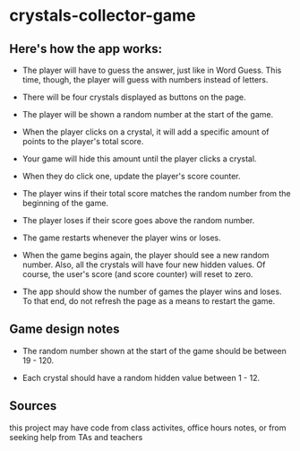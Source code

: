 # crystals-collector-game

## Here's how the app works:

* The player will have to guess the answer, just like in Word Guess. This time, though, the player will guess with numbers instead of letters. 

* There will be four crystals displayed as buttons on the page.

* The player will be shown a random number at the start of the game.

* When the player clicks on a crystal, it will add a specific amount of points to the player's total score. 

* Your game will hide this amount until the player clicks a crystal.

* When they do click one, update the player's score counter.

* The player wins if their total score matches the random number from the beginning of the game.

* The player loses if their score goes above the random number.

* The game restarts whenever the player wins or loses.

* When the game begins again, the player should see a new random number. Also, all the crystals will have four new hidden values. Of course, the user's score (and score counter) will reset to zero.

* The app should show the number of games the player wins and loses. To that end, do not refresh the page as a means to restart the game.

## Game design notes

* The random number shown at the start of the game should be between 19 - 120.

* Each crystal should have a random hidden value between 1 - 12.

## Sources 

this project may have code from class activites, office hours notes, or from seeking help from TAs and teachers